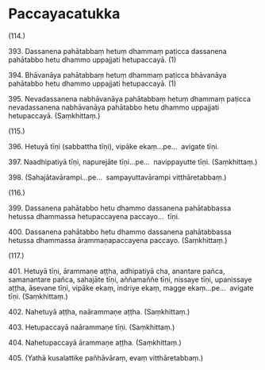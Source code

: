 

# Paccayacatukka






(114.)

393\. Dassanena pahātabbaṃ hetuṃ dhammaṃ paṭicca dassanena pahātabbo hetu dhammo uppajjati hetupaccayā. (1)

394\. Bhāvanāya pahātabbaṃ hetuṃ dhammaṃ paṭicca bhāvanāya pahātabbo hetu dhammo uppajjati hetupaccayā. (1)

395\. Nevadassanena nabhāvanāya pahātabbaṃ hetuṃ dhammaṃ paṭicca nevadassanena nabhāvanāya pahātabbo hetu dhammo uppajjati hetupaccayā. (Saṃkhittaṃ.)

(115.)

396\. Hetuyā tīṇi (sabbattha tīṇi), vipāke ekaṃ…pe…  avigate tīṇi.

397\. Naadhipatiyā tīṇi, napurejāte tīṇi…pe…  navippayutte tīṇi. (Saṃkhittaṃ.)

398\. (Sahajātavārampi…pe…  sampayuttavārampi vitthāretabbaṃ.)

(116.)

399\. Dassanena pahātabbo hetu dhammo dassanena pahātabbassa hetussa dhammassa hetupaccayena paccayo…  tīṇi.

400\. Dassanena pahātabbo hetu dhammo dassanena pahātabbassa hetussa dhammassa ārammaṇapaccayena paccayo. (Saṃkhittaṃ.)

(117.)

401\. Hetuyā tīṇi, ārammaṇe aṭṭha, adhipatiyā cha, anantare pañca, samanantare pañca, sahajāte tīṇi, aññamaññe tīṇi, nissaye tīṇi, upanissaye aṭṭha, āsevane tīṇi, vipāke ekaṃ, indriye ekaṃ, magge ekaṃ…pe…  avigate tīṇi. (Saṃkhittaṃ.)

402\. Nahetuyā aṭṭha, naārammaṇe aṭṭha. (Saṃkhittaṃ.)

403\. Hetupaccayā naārammaṇe tīṇi. (Saṃkhittaṃ.)

404\. Nahetupaccayā ārammaṇe aṭṭha. (Saṃkhittaṃ.)

405\. (Yathā kusalattike pañhāvāraṃ, evaṃ vitthāretabbaṃ.)




